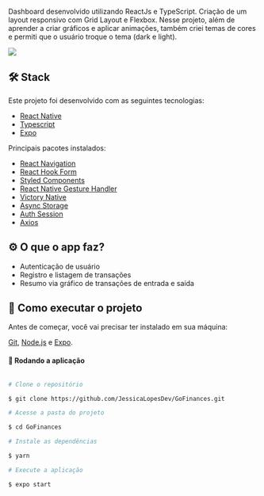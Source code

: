 Dashboard desenvolvido utilizando ReactJs e TypeScript. Criação de um layout responsivo com Grid Layout e Flexbox. Nesse projeto, além de aprender a criar gráficos e aplicar animações, também criei temas de cores e permiti que o usuário troque o tema (dark e light).

<a href="https://www.figma.com/file/noeKRdNByOvwA5u253pOhg/GoFinances-Ignite-(Copy)">
<img src="https://user-images.githubusercontent.com/71772559/178192253-4fe4757c-de57-4878-a38c-a483c25670b1.png"/>
</a>

## 🛠️ Stack

Este projeto foi desenvolvido com as seguintes tecnologias:

- [React Native](https://reactnative.dev/)
- [Typescript](https://www.typescriptlang.org/)
- [Expo](https://expo.dev/)

Principais pacotes instalados:

- [React Navigation](https://reactnavigation.org/)
- [React Hook Form](https://react-hook-form.com/)
- [Styled Components](https://styled-components.com/)
- [React Native Gesture Handler](https://docs.swmansion.com/react-native-gesture-handler/)
- [Victory Native](https://formidable.com/open-source/victory/)
- [Async Storage](https://react-native-async-storage.github.io/async-storage/)
- [Auth Session](https://docs.expo.dev/versions/latest/sdk/auth-session/)
- [Axios](https://axios-http.com/ptbr/docs/intro)

## ⚙️ O que o app faz?

- Autenticação de usuário
- Registro e listagem de transações
- Resumo via gráfico de transações de entrada e saída

## [](https://github.com/JessicaLopesDev/GoFinances) 🚀 Como executar o projeto

Antes de começar, você vai precisar ter instalado em sua máquina:

[Git](https://git-scm.com), [Node.js](https://nodejs.org/en/) e [Expo](https://expo.dev).

#### 🧭 Rodando a aplicação

```bash

# Clone o repositório

$ git clone https://github.com/JessicaLopesDev/GoFinances.git

# Acesse a pasta do projeto

$ cd GoFinances

# Instale as dependências

$ yarn

# Execute a aplicação

$ expo start

```
